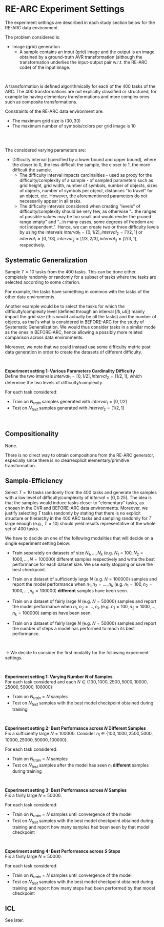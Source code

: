 # RE-ARC Experiment Settings
The experiment settings are described in each study section below for the RE-ARC data environment.
<br>

The problem considered is:
- Image (grid) generation
  - A sample contains an input (grid) image and the output is an image obtained by a ground-truth AVR transformation (although the transformation underlies the input-output pair w.r.t. the RE-ARC code) of the input image.

<br>

A transformation is defined algorithmically for each of the $400$ tasks of the ARC. The $400$ transformations are not explicitly classified or structured, for example by having elementary transformations and more complex ones such as composite transformations.
<br>

Constraints of the RE-ARC data environment are:
- The maximum grid size is $(30,30)$
- The maximum number of symbols/colors per grid image is $10$
<br>

<br>

The considered varying parameters are:
- Difficulty interval (specified by a lower bound and upper bound), where the closer to $0$, the less difficult the sample, the closer to $1$, the more difficult the sample.
  - The difficulty interval impacts cardinalities - used as proxy for the difficulty/complexity of a sample - of sampled parameters such as grid height, grid width, number of symbols, number of objects, sizes of objects, number of symbols per object, distances "to travel" for an object, etc. However, the aforementioned parameters do not necessarily appear in all tasks.
  - The difficulty intervals considered when creating "levels" of difficulty/complexity should be very few, as otherwise "...the ranges of possible values may be too small and would
render the pruned range empty" and "...in many cases, some degrees of freedom are not independent.". Hence, we can create two or three difficulty levels by using the intervals $interval_{1} = [0, 1/2], interval_{2} = [1/2, 1]$ or $interval_{1} = [0, 1/3], interval_{2} = [1/3, 2/3], interval_{3} = [2/3, 1]$, respectively.

## Systematic Generalization
Sample $T=10$ tasks from the $400$ tasks. This can be done either completely randomly or randomly for a subset of tasks where the tasks are selected according to some criterion.
<br>

For example, the tasks have something in common with the tasks of the other data environments. <br>

Another example would be to select the tasks for which the difficulty/complexity level (defined through an interval $[lb, ub]$) mainly impact the grid size (this would actually be all the tasks) and the number of objects, as that's what is considered in BEFORE-ARC for the study of Systematic Generalization. We would thus consider tasks in a similar mode as the ones in BEFORE-ARC, hence allowing a possibly more related comparison across data environments.
<br>

Moreover, we note that we could instead use some difficulty metric post data generation in order to create the datasets of different difficulty.

<br>

**Experiment setting 1: Various Parameters Cardinality Difficulty**<br>
Define the two intervals $interval_{1} = [0, 1/2], interval_{2} = [1/2, 1]$, which determine the two levels of difficulty/complexity. 
<br>

For each task considered:
- Train on $N_{train}$ samples generated with $interval_{1} = [0, 1/2]$
- Test on $N_{test}$ samples generated with $interval_{2} = [1/2, 1]$

<br>


## Compositionality
None.
<br>

There is no direct way to obtain compositions from the RE-ARC generator, especially since there is no clear/explicit elementary/primitive transformation.

## Sample-Efficiency
Select $T=10$ tasks randomly from the $400$ tasks and generate the samples with a low level of difficulty/complexity of $interval = [0, 0.25]$. The idea is that the samples would induce tasks closer to "elementary" tasks, as chosen in the CVR and BEFORE-ARC data environments. Moreover, we justify selecting $T$ tasks randomly by stating that there is no explicit structure or hierarchy in the $400$ ARC tasks and sampling randomly for $T$ large enough (e.g., $T=10$) should yield results representative of the whole set of $400$ tasks.
<br>

We have to decide on one of the following modalities that will decide on a single experiment setting below:
- Train separately on datasets of size $N_1, ..., N_k$ (e.g. $N_1=100, N_2=1000, ..., N=100000$) different samples respectively and write the best performance for each dataset size. We use early stopping or save the best checkpoint.

- Train on a dataset of sufficiently large $N$ (e.g. $N=100000$) samples and report the model performance when $n_1, n_2=..., n_k$ (e.g. $n_1=100, n_2=1000, ..., n_k=100000$) **different** samples have been seen.

- Train on a dataset of fairly large $N$ (e.g. $N=50000$) samples and report the model performance when $n_1, n_2=..., n_k$ (e.g. $n_1=100, n_2=1000, ..., n_k=100000$) samples have been seen.

- Train on a dataset of fairly large $N$ (e.g. $N=50000$) samples and report the number of steps a model has performed to reach its best performance. 
<br>

→ We decide to consider the first modality for the following experiment settings.

<br>

**Experiment setting 1: Varying Number $N$ of Samples**<br>
For each task considered and each $N \in \{100, 1000, 2500, 5000, 10000, 25000, 50000, 100000\}$:
- Train on $N_{train} = N$ samples
- Test on $N_{test}$ samples with the best model checkpoint obtained during training

<br>

**Experiment setting 2: Best Performance across $N$ Different Samples**<br>
Fix a sufficiently large $N=100000$. Consider $n_i \in \{100, 1000, 2500, 5000, 10000, 25000, 50000, 100000\}$.
<br>

For each task considered:
- Train on $N_{train} = N$ samples
- Test on $N_{test}$ samples after the model has seen $n_i$ **different** samples during training

<br>

**Experiment setting 3: Best Performance across $N$ Samples**<br>
Fix a fairly large $N=50000$.
<br>

For each task considered:
- Train on $N_{train} = N$ samples until convergence of the model
- Test on $N_{test}$ samples with the best model checkpoint obtained during training and report how many samples had been seen by that model checkpoint

<br>

**Experiment setting 4: Best Performance across $S$ Steps**<br>
Fix a fairly large $N=50000$.
<br>

For each task considered:
- Train on $N_{train} = N$ samples until convergence of the model
- Test on $N_{test}$ samples with the best model checkpoint obtained during training and report how many steps had been performed by that model checkpoint


## ICL
See later.